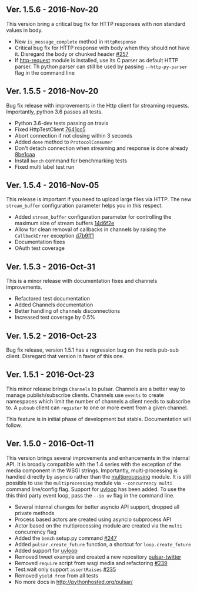 ## Ver. 1.5.6 - 2016-Nov-20

This version bring a critical bug fix for HTTP responses with non standard values in body.

* New ``is_message_complete`` method in ``HttpResponse``
* Critical bug fix for HTTP response with body when they should not have it.
  Disregard the body or chunked header [#257](https://github.com/quantmind/pulsar/pull/257)
* If [http-request](https://github.com/benoitc/http-parser) module is installed, use its C parser as default HTTP parser. Th python parser can still be used by passing ``--http-py-parser`` flag in the command line


## Ver. 1.5.5 - 2016-Nov-20

Bug fix release with improvements in the Http client for streaming
requests. Importantly, python 3.6 passes all tests.

* Python 3.6-dev tests passing on travis
* Fixed HttpTestClient [7641cc5](https://github.com/quantmind/pulsar/commit/7641cc5acb11e9fb44d5e814fe3bba39fdefc013)
* Abort connection if not closing within 3 seconds
* Added ``done`` method to ``ProtocolConsumer``
* Don't detach connection when streaming and response is done already [8be1caa](https://github.com/quantmind/pulsar/commit/8be1caaa18cba8ca40de822e657e3a155250aed7)
* Install ``bench`` command for benchmarking tests
* Fixed multi label test run


## Ver. 1.5.4 - 2016-Nov-05

This release is important if you need to upload large files via HTTP.
The new ``stream_buffer`` configuration parameter helps you in this respect.

* Added ``stream_buffer`` configuration parameter for controlling the maximum size of stream buffers
  [14d6f2e](https://github.com/quantmind/pulsar/commit/14d6f2e7d1f54795ab5fe8f15ed97dd5eb6f62c5)
* Allow for clean removal of callbacks in channels by raising the ``CallbackError`` exception
  [d7b9ff1](https://github.com/quantmind/pulsar/commit/d7b9ff177f76abd5c08859319571dcabe852cf9b)
* Documentation fixes
* OAuth test coverage


## Ver. 1.5.3 - 2016-Oct-31

This is a minor release with documentation fixes and channels improvements.

* Refactored test documentation
* Added Channels documentation
* Better handling of channels disconnections
* Increased test coverage by 0.5%


## Ver. 1.5.2 - 2016-Oct-23

Bug fix release, version 1.5.1 has a regression bug on the redis pub-sub client.
Disregard that version in favor of this one.


## Ver. 1.5.1 - 2016-Oct-23

This minor release brings ``Channels`` to pulsar.
Channels are a better way to manage publish/subscribe clients.
Channels use ``events`` to create namespaces which limit the
number of channels a client needs to subscribe to. A ``pubsub``
client can ``register`` to one or more event from a given channel.

This feature is in initial phase of development but stable.
Documentation will follow.


## Ver. 1.5.0 - 2016-Oct-11

This version brings several improvements and enhancements in the internal API.
It is broadly compatible with the 1.4 series with the exception of the media component in the
WSGI strings. Importantly, multi-processing is handled directly by asyncio
rather than the [multiprocessing](https://docs.python.org/3/library/multiprocessing.html) module.
It is still possible to use the ``multiprocessing`` module via ``--concurrency multi``
command line/config flag.
Support for [uvloop](https://github.com/MagicStack/uvloop) has been added.
To use the this third party event loop, pass the ``--io uv`` flag in the command line.

* Several internal changes for better asyncio API support, dropped all private methods
* Process based actors are created using asyncio subprocess API
* Actor based on the multiprocessing module are created via the ``multi`` concurrency flag
* Added the ``bench`` setup.py command [#247](https://github.com/quantmind/pulsar/issues/247)
* Added ``pulsar.create_future`` function, a shortcut for ``loop.create_future``
* Added support for [uvloop](https://github.com/MagicStack/uvloop)
* Removed tweet example and created a new repository [pulsar-twitter](https://github.com/quantmind/pulsar-twitter)
* Removed ``require`` script from wsgi media and refactoring [#239](https://github.com/quantmind/pulsar/issues/239)
* Test.wait only support ``assertRaises`` [#235](https://github.com/quantmind/pulsar/issues/235)
* Removed ``yield from`` from all tests
* No more docs in http://pythonhosted.org/pulsar/